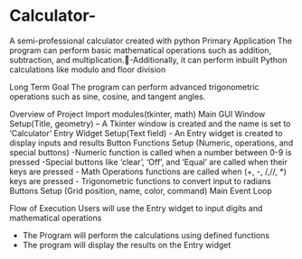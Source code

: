 # Calculator-
A semi-professional calculator created with python
Primary Application
The program can perform basic mathematical operations such as addition, subtraction, and multiplication.-Additionally,
it can perform inbuilt Python calculations like modulo and floor division

Long Term Goal
The program can perform advanced trigonometric operations such as sine, cosine, and tangent angles.

Overview of Project
Import modules(tkinter, math)
Main GUI Window Setup(Title, geometry) – A Tkinter window is created and the name is set to ‘Calculator’
Entry Widget Setup(Text field) - An Entry widget is created to display inputs and results
Button Functions Setup (Numeric, operations, and special buttons)
	-Numeric function is called when a number between 0-9 is pressed
	-Special buttons like ‘clear’, ‘Off’, and ‘Equal’ are called when their keys are pressed
	- Math Operations functions are called when (+, -, /,//, *) keys are pressed
	- Trigonometric functions to convert input to radians
Buttons Setup (Grid position, name, color, command)
Main Event Loop

Flow of Execution
Users will use the Entry widget to input digits and mathematical operations
- The Program will perform the calculations using defined functions
- The program will display the results on the Entry widget



